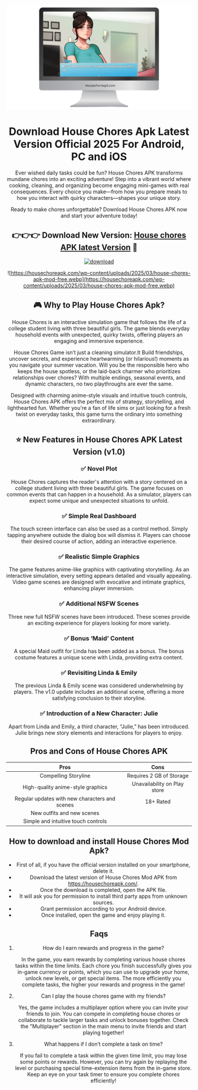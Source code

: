 <header>

<!--
  <<< Author notes: Course header >>>
  Include a 1280×640 image, course title in sentence case, and a concise description in emphasis.
  In your repository settings: enable template repository, add your 1280×640 social image, auto delete head branches.
  Add your open source license, GitHub uses MIT license.
-->
![logo](https://github.com/Zeeshansabirr/housechoresgame/blob/main/Github%20Banner.png)


# Download House Chores Apk Latest Version Official 2025 For Android, PC and iOS

Ever wished daily tasks could be fun? House Chores APK transforms mundane chores into an exciting adventure! Step into a vibrant world where cooking, cleaning, and organizing become engaging mini-games with real consequences. Every choice you make—from how you prepare meals to how you interact with quirky characters—shapes your unique story.


Ready to make chores unforgettable? Download House Chores APK now and start your adventure today!

<h2 class="heading-element" dir="auto">👉👉👉 Download New Version: <a href="https://housechoreapk.com" rel="nofollow">House chores APK latest Version</a> 🎀</h2>
<a href="https://housechoreapk.com" rel="nofollow"><img src="https://private-user-images.githubusercontent.com/192999174/398978473-9110de4e-8943-4a79-82e3-d49c58ff8704.png?jwt=eyJhbGciOiJIUzI1NiIsInR5cCI6IkpXVCJ9.eyJpc3MiOiJnaXRodWIuY29tIiwiYXVkIjoicmF3LmdpdGh1YnVzZXJjb250ZW50LmNvbSIsImtleSI6ImtleTUiLCJleHAiOjE3NDM0NTg4ODAsIm5iZiI6MTc0MzQ1ODU4MCwicGF0aCI6Ii8xOTI5OTkxNzQvMzk4OTc4NDczLTkxMTBkZTRlLTg5NDMtNGE3OS04MmUzLWQ0OWM1OGZmODcwNC5wbmc_WC1BbXotQWxnb3JpdGhtPUFXUzQtSE1BQy1TSEEyNTYmWC1BbXotQ3JlZGVudGlhbD1BS0lBVkNPRFlMU0E1M1BRSzRaQSUyRjIwMjUwMzMxJTJGdXMtZWFzdC0xJTJGczMlMkZhd3M0X3JlcXVlc3QmWC1BbXotRGF0ZT0yMDI1MDMzMVQyMjAzMDBaJlgtQW16LUV4cGlyZXM9MzAwJlgtQW16LVNpZ25hdHVyZT01NWI4NzFjNzMzMDkwNjA5ZDkyZTIxNjRmOTJiNTUyMTU1YjQ0MGRmYjE3NjI3MDBlMjQ4YTZiYTU3YWZlZmQ0JlgtQW16LVNpZ25lZEhlYWRlcnM9aG9zdCJ9.3kjY5Ia_vxafhj3eevctjPNKE-OSFLkZBu7Ao1wDZf4" alt="download" secured-asset-link="" style="max-width: 100%;"></a>

![https://housechoreapk.com/wp-content/uploads/2025/03/house-chores-apk-mod-free.webp](https://housechoreapk.com/wp-content/uploads/2025/03/house-chores-apk-mod-free.webp)

<h2 class="heading-element" dir="auto">🎮 Why to Play House Chores Apk?</h2>

House Chores is an interactive simulation game that follows the life of a college student living with three beautiful girls. The game blends everyday household events with unexpected, quirky twists, offering players an engaging and immersive experience.

House Chores Game isn’t just a cleaning simulator.It Build friendships, uncover secrets, and experience heartwarming (or hilarious!) moments as you navigate your summer vacation. Will you be the responsible hero who keeps the house spotless, or the laid-back charmer who prioritizes relationships over chores? With multiple endings, seasonal events, and dynamic characters, no two playthroughs are ever the same.

Designed with charming anime-style visuals and intuitive touch controls, House Chores APK offers the perfect mix of strategy, storytelling, and lighthearted fun. Whether you're a fan of life sims or just looking for a fresh twist on everyday tasks, this game turns the ordinary into something extraordinary.

<h2 class="heading-element" dir="auto">⭐ New Features in House Chores APK Latest Version (v1.0) </h2>

### :white_check_mark: Novel Plot

House Chores captures the reader's attention with a story centered on a college student living with three beautiful girls. The game focuses on common events that can happen in a household. As a simulator, players can expect some unique and unexpected situations to unfold.

### :white_check_mark: Simple Real Dashboard

The touch screen interface can also be used as a control method. Simply tapping anywhere outside the dialog box will dismiss it. Players can choose their desired course of action, adding an interactive experience.

### :white_check_mark: Realistic Simple Graphics

The game features anime-like graphics with captivating storytelling. As an interactive simulation, every setting appears detailed and visually appealing. Video game scenes are designed with evocative and intimate graphics, enhancing player immersion.

### :white_check_mark: Additional NSFW Scenes

Three new full NSFW scenes have been introduced. These scenes provide an exciting experience for players looking for more variety.

### :white_check_mark: Bonus ‘Maid’ Content

A special Maid outfit for Linda has been added as a bonus. The bonus costume features a unique scene with Linda, providing extra content.

### :white_check_mark: Revisiting Linda & Emily

The previous Linda & Emily scene was considered underwhelming by players. The v1.0 update includes an additional scene, offering a more satisfying conclusion to their storyline.

### :white_check_mark: Introduction of a New Character: Julie

Apart from Linda and Emily, a third character, “Julie,” has been introduced. Julie brings new story elements and interactions for players to enjoy.
## Pros and Cons of House Chores APK

|Pros                                         | Cons                                                  |
|----------------------------------------------|------------------------------------------------------|
| Compelling Storyline  | Requires 2 GB of Storage |
| High-quality anime-style graphics           | Unavailability on Play store        |
| Regular updates with new characters and scenes | 18+ Rated       |
| New outfits and new scenes |       |
| Simple and intuitive touch controls         |        |

## How to download and install House Chores Mod Apk?
+ First of all, if you have the official version installed on your smartphone, delete it.
+ Download the latest version of House Chores Mod APK from https://housechoreapk.com/.
+ Once the download is completed, open the APK file.
+ It will ask you for permission to install third party apps from unknown sources.
+ Grant permission according to your Android device.
+ Once installed, open the game and enjoy playing it.

## Faqs
1. How do I earn rewards and progress in the game?

   In the game, you earn rewards by completing various house chores tasks within the time limits. Each chore you finish successfully gives you in-game currency or points, which you can use to upgrade your home, unlock new levels, or get special items. The more efficiently you complete tasks, the higher your rewards and progress in the game!

2. Can I play the house chores game with my friends?

   Yes, the game includes a multiplayer option where you can invite your friends to join. You can compete in completing house chores or collaborate to tackle larger tasks and unlock bonuses together. Check the "Multiplayer" section in the main menu to invite friends and start playing together!

3. What happens if I don’t complete a task on time?

   If you fail to complete a task within the given time limit, you may lose some points or rewards. However, you can try again by replaying the level or purchasing special time-extension items from the in-game store. Keep an eye on your task timer to ensure you complete chores efficiently!
   

